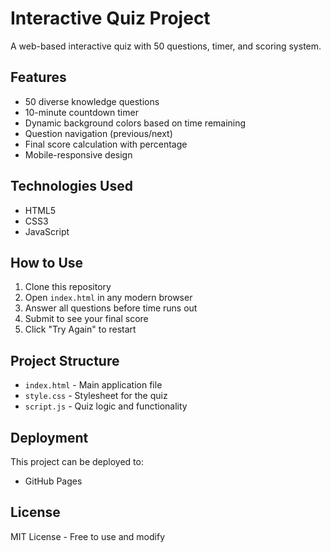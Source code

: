 
# Interactive Quiz Project

A web-based interactive quiz with 50 questions, timer, and scoring system.

## Features
- 50 diverse knowledge questions
- 10-minute countdown timer
- Dynamic background colors based on time remaining
- Question navigation (previous/next)
- Final score calculation with percentage
- Mobile-responsive design

## Technologies Used
- HTML5
- CSS3
- JavaScript

## How to Use
1. Clone this repository
2. Open `index.html` in any modern browser
3. Answer all questions before time runs out
4. Submit to see your final score
5. Click "Try Again" to restart

## Project Structure
- `index.html` - Main application file
- `style.css` - Stylesheet for the quiz
- `script.js` - Quiz logic and functionality

## Deployment
This project can be deployed to:
- GitHub Pages




## License
MIT License - Free to use and modify
